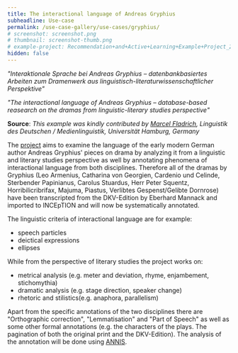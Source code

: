 ```yaml
---
title: The interactional language of Andreas Gryphius
subheadline: Use-case
permalink: /use-case-gallery/use-cases/gryphius/
# screenshot: screenshot.png
# thumbnail: screenshot-thumb.png
# example-project: Recommendation+and+Active+Learning+Example+Project_2018-07-05_1103.zip
hidden: false
---
```


<i>"Interaktionale Sprache bei Andreas Gryphius – datenbankbasiertes Arbeiten zum Dramenwerk aus linguistisch-literaturwissenschaftlicher Perspektive"</i>

<i>"The interactional language of Andreas Gryphius – database-based reasearch on the dramas from linguistic-literary studies perspective"</i>

**Source**: <i>This example was kindly contributed by 
<a href="https://www.slm.uni-hamburg.de/germanistik/personen/fladrich.html">Marcel Fladrich</a>,
 Linguistik des Deutschen / Medienlinguistik, Universität Hamburg, Germany</i>

The [project][1] aims to examine the language of the early modern German author Andreas Gryphius' pieces 
on drama by analyzing it from a linguistic and literary studies perspective as well by annotating 
phenomena of interactional language from both disciplines. Therefore all of the dramas by Gryphius
(Leo Armenius, Catharina von Georgien, Cardenio und Celinde, Sterbender Papinianus, Carolus Stuardus,
Herr Peter Squentz, Horribilicribrifax, Majuma, Piastus, Verlibtes Gespenst/Gelibte Dornrose) have
been transcripted from the DKV-Edition by Eberhard Mannack and imported to INCEpTION and will now be
systematically annotated.

The linguistic criteria of interactional language are for example:

*	speech particles
*	deictical expressions
*	ellipses 

While from the perspective of literary studies the project works on:

*	metrical analysis (e.g. meter and deviation, rhyme, enjambement, stichomythia)
*	dramatic analysis (e.g. stage direction, speaker change) 
*	rhetoric and stilistics(e.g. anaphora, parallelism)

Apart from the specific annotations of the two disciplines there are "Orthographic correction", 
"Lemmatisation" and "Part of Speech" as well as some other formal annotations (e.g. the characters 
of the plays. The pagination of both the original print and the DKV-Edition).
The analysis of the annotation will be done using [ANNIS][2].

[1]: http://gryphius.sprache-interaktion.de
[2]: http://corpus-tools.org/annis/
